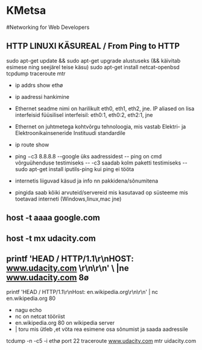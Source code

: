 # KMetsa
#Networking for Web Developers

## HTTP LINUXI KÄSUREAL / From Ping to HTTP

sudo apt-get update && sudo apt-get upgrade alustuseks (&& käivitab esimese ning seejärel teise käsu)
sudo apt-get install netcat-openbsd tcpdump traceroute mtr 

- ip addrs show ethø   
- ip aadressi hankimine
- Ethernet seadme nimi on harilikult eth0, eth1, eth2, jne.
IP aliased on lisa interfeisid füüsilisel interfeisil: eth0:1, eth0:2, eth2:1, jne
- Ethernet on juhtmetega kohtvõrgu tehnoloogia, mis vastab Elektri- ja Elektroonikainseneride Instituudi standardile

- ip route show
- ping −c3 8.8.8.8 
--google üks aadressidest
-- ping on cmd võrguühenduse testimiseks
-- -c3 saadab kolm paketti testimiseks
--sudo apt-get install iputils-ping kui ping ei tööta
- internetis liiguvad käsud ja info nn pakkidena/sõnumitena
- pingida saab kõiki arvuteid/servereid mis kasutavad  op süsteeme mis toetavad interneti (Windows,linux,mac jne)


## host -t aaaa google.com
## host -t mx udacity.com
## printf 'HEAD / HTTP/1.1\r\nHOST: www.udacity.com \r\n\r\n' \ |ne www.udacity.com 8ø
printf 'HEAD / HTTP/1.1\r\nHost: en.wikipedia.org\r\n\r\n' | nc en.wikipedia.org 80
- nagu echo 
- nc on netcat tööriist
- en.wikipedia.org 80 on wikipedia server
- | toru mis ütleb ,et vöta rea esimene osa sõnumist ja saada aadressile


tcdump -n -c5 -i ethø port 22
traceroute www.udacity.com
mtr uidacity.com
